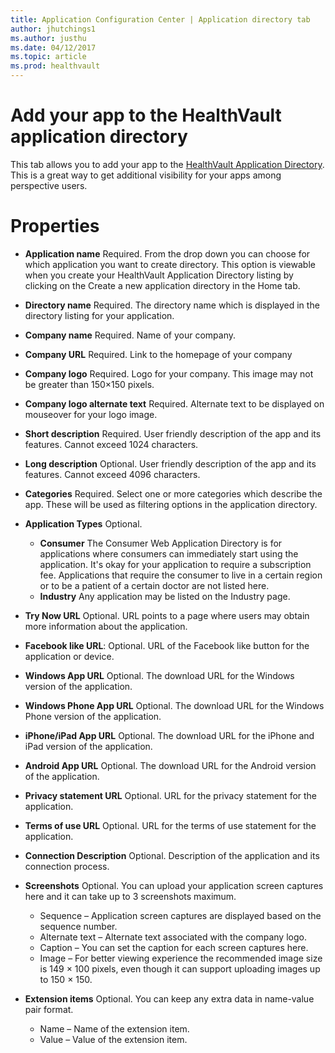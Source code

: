```yaml
---
title: Application Configuration Center | Application directory tab
author: jhutchings1
ms.author: justhu
ms.date: 04/12/2017
ms.topic: article
ms.prod: healthvault
---
```


# Add your app to the HealthVault application directory
This tab allows you to add your app to the [HealthVault Application Directory](https://account.healthvault.com/us/en/Directory?target=Applications). This is a great way to get additional visibility for your apps among perspective users.  

# Properties 
* **Application name** Required. From the drop down you can choose for which application you want to create directory. This option is viewable when you create your HealthVault Application Directory listing by clicking on the Create a new application directory in the Home tab.
* **Directory name** Required. The directory name which is displayed in the directory listing for your application.
* **Company name** Required. Name of your company. 
* **Company URL** Required. Link to the homepage of your company
* **Company logo** Required. Logo for your company. This image may not be greater than 150×150 pixels.
* **Company logo alternate text** Required. Alternate text to be displayed on mouseover for your logo image. 
* **Short description** Required. User friendly description of the app and its features. Cannot exceed 1024 characters.
* **Long description** Optional. User friendly description of the app and its features. Cannot exceed 4096 characters.
* **Categories** Required. Select one or more categories which describe the app. These will be used as filtering options in the application directory. 
* **Application Types** Optional. 
  - **Consumer**  The Consumer Web Application Directory is for applications where consumers can immediately start using the application. It's okay for your application to require a subscription fee. Applications that require the consumer to live in a certain region or to be a patient of a certain doctor are not listed here.
  - **Industry** Any application may be listed on the Industry page.
* **Try Now URL** Optional. URL points to a page where users may obtain more information about the application.
* **Facebook like URL**: Optional. URL of the Facebook like button for the application or device.
* **Windows App URL** Optional. The download URL for the Windows version of the application.
* **Windows Phone App URL** Optional. The download URL for the Windows Phone version of the application.
* **iPhone/iPad App URL** Optional. The download URL for the iPhone and iPad version of the application.
* **Android App URL** Optional. The download URL for the Android version of the application.
* **Privacy statement URL** Optional. URL for the privacy statement for the application.
* **Terms of use URL** Optional. URL for the terms of use statement for the application.
* **Connection Description** Optional. Description of the application and its connection process.
* **Screenshots** Optional. You can upload your application screen captures here and it can take up to 3 screenshots maximum.
  * Sequence – Application screen captures are displayed based on the sequence number.
  * Alternate text – Alternate text associated with the company logo.
  * Caption – You can set the caption for each screen captures here.
  * Image – For better viewing experience the recommended image size is 149 × 100 pixels, even though it can support uploading images up to 150 × 150.

* **Extension items** Optional. You can keep any extra data in name-value pair format.
  * Name – Name of the extension item.
  * Value – Value of the extension item.
